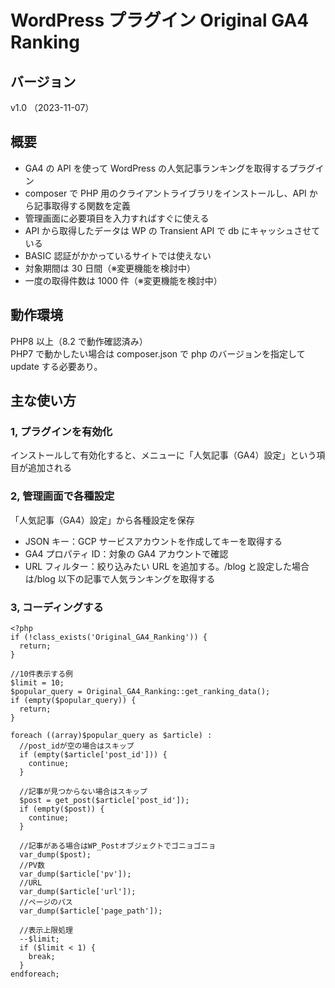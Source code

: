 # WordPress プラグイン Original GA4 Ranking

## バージョン

v1.0 （2023-11-07）

## 概要

- GA4 の API を使って WordPress の人気記事ランキングを取得するプラグイン
- composer で PHP 用のクライアントライブラリをインストールし、API から記事取得する関数を定義
- 管理画面に必要項目を入力すればすぐに使える
- API から取得したデータは WP の Transient API で db にキャッシュさせている
- BASIC 認証がかかっているサイトでは使えない
- 対象期間は 30 日間（※変更機能を検討中）
- 一度の取得件数は 1000 件（※変更機能を検討中）

## 動作環境

PHP8 以上（8.2 で動作確認済み）<br>
PHP7 で動かしたい場合は composer.json で php のバージョンを指定して update する必要あり。

## 主な使い方

### 1, プラグインを有効化

インストールして有効化すると、メニューに「人気記事（GA4）設定」という項目が追加される

### 2, 管理画面で各種設定

「人気記事（GA4）設定」から各種設定を保存

- JSON キー：GCP サービスアカウントを作成してキーを取得する
- GA4 プロパティ ID：対象の GA4 アカウントで確認
- URL フィルター：絞り込みたい URL を追加する。/blog と設定した場合は/blog 以下の記事で人気ランキングを取得する

### 3, コーディングする

```
<?php
if (!class_exists('Original_GA4_Ranking')) {
  return;
}

//10件表示する例
$limit = 10;
$popular_query = Original_GA4_Ranking::get_ranking_data();
if (empty($popular_query)) {
  return;
}

foreach ((array)$popular_query as $article) :
  //post_idが空の場合はスキップ
  if (empty($article['post_id'])) {
    continue;
  }

  //記事が見つからない場合はスキップ
  $post = get_post($article['post_id']);
  if (empty($post)) {
    continue;
  }

  //記事がある場合はWP_Postオブジェクトでゴニョゴニョ
  var_dump($post);
  //PV数
  var_dump($article['pv']);
  //URL
  var_dump($article['url']);
  //ページのパス
  var_dump($article['page_path']);

  //表示上限処理
  --$limit;
  if ($limit < 1) {
    break;
  }
endforeach;
```
